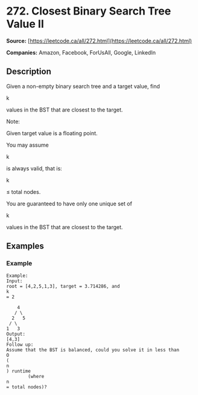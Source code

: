 # 272. Closest Binary Search Tree Value II

**Source:** [https://leetcode.ca/all/272.html](https://leetcode.ca/all/272.html)

**Companies:** Amazon, Facebook, ForUsAll, Google, LinkedIn

## Description

Given a non-empty binary search tree and a target value, find

k

values in the BST that
        are closest to the target.

Note:

Given target value is a floating point.

You may assume

k

is always valid, that is:

k

≤ total nodes.

You are guaranteed to have only one unique set of

k

values in the BST that are
            closest to the target.

## Examples

### Example

```
Example:
Input:
root = [4,2,5,1,3], target = 3.714286, and
k
= 2

    4
   / \
  2   5
 / \
1   3
Output:
[4,3]
Follow up:
Assume that the BST is balanced, could you solve it in less than
O
(
n
) runtime
        (where
n
= total nodes)?
```

